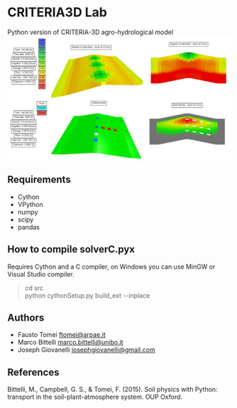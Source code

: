 # CRITERIA3D Lab
Python version of CRITERIA-3D agro-hydrological model
![](https://github.com/ARPA-SIMC/CRITERIA3D_LAB/blob/main/doc/criteria3d.png)

## Requirements
- Cython
- VPython
- numpy  
- scipy  
- pandas

## How to compile solverC.pyx
Requires Cython and a C compiler, on Windows you can use MinGW or Visual Studio compiler.  
>cd src  
>python cythonSetup.py build_ext --inplace

## Authors
- Fausto Tomei    <ftomei@arpae.it>
- Marco Bittelli  <marco.bittelli@unibo.it>
- Joseph Giovanelli <josephgiovanelli@gmail.com>

## References
Bittelli, M., Campbell, G. S., & Tomei, F. (2015). Soil physics with Python: transport in the soil-plant-atmosphere system. OUP Oxford.

